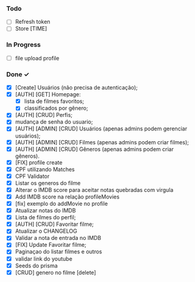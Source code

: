 ### Todo

- [ ] Refresh token
- [ ] Store [TIME]

### In Progress

- [ ] file upload profile

### Done ✓

- [x] [Create] Usuários (não precisa de autenticação);
- [x] [AUTH] [GET] Homepage:
  - [x] lista de filmes favoritos;
  - [x] classificados por gênero;
- [x] [AUTH] [CRUD] Perfis;
- [x] mudança de senha do usuario;
- [x] [AUTH] [ADMIN] [CRUD] Usuários (apenas admins podem gerenciar usuários);
- [x] [AUTH] [ADMIN] [CRUD] Filmes (apenas admins podem criar filmes);
- [x] [AUTH] [ADMIN] [CRUD] Gêneros (apenas admins podem criar gêneros).
- [x] [FIX] profile create
- [x] CPF utilizando Matches
- [x] CPF Validator
- [x] Listar os generos do filme
- [x] Alterar o IMDB score para aceitar notas quebradas com virgula
- [x] Add IMDB score na relação profileMovies
- [x] [fix] exemplo do addMovie no profile
- [x] Atualizar notas do IMDB
- [x] Lista de filmes do perfil;
- [x] [AUTH] [CRUD] Favoritar filme;
- [x] Atualizar o CHANGELOG
- [x] Validar a nota de entrada no IMDB
- [x] [FIX] Update Favoritar filme;
- [x] Paginaçao do listar filmes e outros
- [x] validar link do youtube
- [x] Seeds do prisma
- [x] [CRUD] genero no filme [delete]
